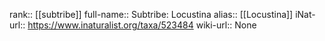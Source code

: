 

rank:: [[subtribe]]
full-name:: Subtribe: Locustina
alias:: [[Locustina]]
iNat-url:: https://www.inaturalist.org/taxa/523484
wiki-url:: None